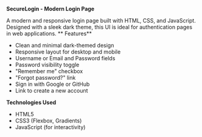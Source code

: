 **SecureLogin - Modern Login Page**

A modern and responsive login page built with HTML, CSS, and JavaScript. Designed with a sleek dark theme, this UI is ideal for authentication pages in web applications.
** Features**
- Clean and minimal dark-themed design
- Responsive layout for desktop and mobile
- Username or Email and Password fields
- Password visibility toggle
- "Remember me" checkbox
- "Forgot password?" link
- Sign in with Google or GitHub
- Link to create a new account

**Technologies Used**

- HTML5
- CSS3 (Flexbox, Gradients)
- JavaScript (for interactivity)
